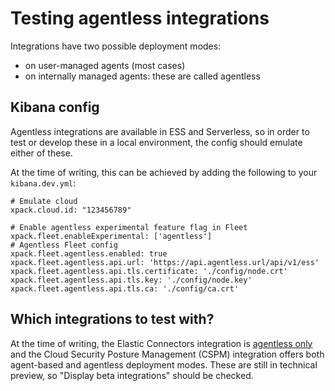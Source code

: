 # Testing agentless integrations

Integrations have two possible deployment modes:
* on user-managed agents (most cases)
* on internally managed agents: these are called agentless

## Kibana config

Agentless integrations are available in ESS and Serverless, so in order to test or develop these in a local environment, the config should emulate either of these.

At the time of writing, this can be achieved by adding the following to your `kibana.dev.yml`:
```
# Emulate cloud
xpack.cloud.id: "123456789"

# Enable agentless experimental feature flag in Fleet
xpack.fleet.enableExperimental: ['agentless']
# Agentless Fleet config
xpack.fleet.agentless.enabled: true
xpack.fleet.agentless.api.url: 'https://api.agentless.url/api/v1/ess'
xpack.fleet.agentless.api.tls.certificate: './config/node.crt'
xpack.fleet.agentless.api.tls.key: './config/node.key'
xpack.fleet.agentless.api.tls.ca: './config/ca.crt'
```

## Which integrations to test with?

At the time of writing, the Elastic Connectors integration is [agentless only](https://github.com/elastic/integrations/blob/2ebdf0cada6faed352e71a82cf71487672f27bf2/packages/elastic_connectors/manifest.yml#L35-L39) and the Cloud Security Posture Management (CSPM) integration offers both agent-based and agentless deployment modes. These are still in technical preview, so "Display beta integrations" should be checked.

